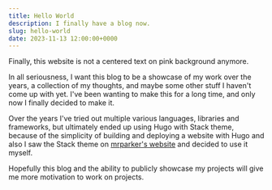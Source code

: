 ```yaml
---
title: Hello World
description: I finally have a blog now.
slug: hello-world
date: 2023-11-13 12:00:00+0000
---
```


Finally, this website is not a centered text on pink background anymore.

In all seriousness, I want this blog to be a showcase of my work over the years, a collection of my thoughts, and maybe some other stuff I haven't come up with yet. I've been wanting to make this for a long time, and only now I finally decided to make it.

Over the years I've tried out multiple various languages, libraries and frameworks, but ultimately ended up using Hugo with Stack theme, because of the simplicity of building and deploying a website with Hugo and also I saw the Stack theme on [mrparker's website](https://mrparker.dev/) and decided to use it myself.

Hopefully this blog and the ability to publicly showcase my projects will give me more motivation to work on projects.
